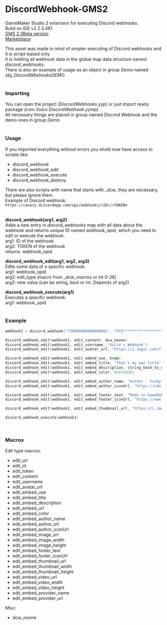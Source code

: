 # DiscordWebhook-GMS2
GameMaker Studio 2 extension for executing Discord webhooks. <br>
Build on IDE v2.2.5.481 <br>
[GMS 2.3Beta version](https://github.com/DmitrijVC/DiscordWebhook-GMS2.3Beta) <br>
[Marketplace](https://marketplace.yoyogames.com/publishers/4536/vulpes_coders)

This asset was made in mind of simpler executing of Discord webhooks and it is script-based only. <br>
It is holding all webhook data in the global map data structure named *discord_webhooks*. <br>
There is also an example of usage as an object in group *Demo* named *obj_DiscordWbehooksDEMO*. <br>
<br>

### Importing
You can open the project *(DiscordWebhooks.yyp)* or just import ready package *(com.Vulco.DiscordWebhook.yymp)*. <br>
All necessary things are placed in group named *Discord Webhook* and the demo ones in group *Demo*. <br>
<br>

### Usage
If you imported everything without errors you shold now have access to scripts like:

  - discord_webhook
  - discord_webhook_edit
  - discord_webhook_execute
  - discord_webhook_destroy
  
There are also scripts with name that starts with *_dcw*, they are necessary, but please ignore them. <br>
Example of Discord webhook: <br>
`https://canary.discordapp.com/api/webhooks/<ID>/<TOKEN>` <br>
<br>

**discord_webhook(arg1, arg2)** <br>
Adds a new entry in *discord_webhooks* map with all data about the webhook and returns unique ID named *webhook_opid*, which you need to edit or execute the webhook. <br>
arg1: ID of the webhook <br> 
arg2: TOKEN of the webhook <br> 
returns: webhook_opid <br>

**discord_webhook_edit(arg1, arg2, arg3)** <br>
Edits some data of a specific webhook. <br>
arg1: webhook_opid <br>
arg2: edit_type (macro from *_dcw_macros* or int 0-26) <br>
arg3: new value (can be string, bool or int. Depends of arg2) <br>

**discord_webhook_execute(arg1)** <br>
Executes a specific webhook. <br>
arg1: webhook_opid <br>
<br>

### Example
```cpp
webhook1 = discord_webhook("730000000000000001", "PYS*************************************************************7QH8")

discord_webhook_edit(webhook1, edit_content, dcw_noone)
discord_webhook_edit(webhook1, edit_username, "Vulco's Webhook")
discord_webhook_edit(webhook1, edit_avatar_url, "https://i.imgur.com/YlKAVA5.png")

discord_webhook_edit(webhook1, edit_embed_use, true)
discord_webhook_edit(webhook1, edit_embed_title, "That's my own title")
discord_webhook_edit(webhook1, edit_embed_description, string_hash_to_newline("And that's a __*description*__#in multiple lines!!"))
discord_webhook_edit(webhook1, edit_embed_color, 0xb52828)

discord_webhook_edit(webhook1, edit_embed_author_name, "Author - FssAy")
discord_webhook_edit(webhook1, edit_embed_author_iconUrl, "https://cdn.discordapp.com/avatars/701563061735129138/8dea766fcfd4cb02809ad59032d4eaa0.png")

discord_webhook_edit(webhook1, edit_embed_footer_text, "Made in GameMaker Studio 2")
discord_webhook_edit(webhook1, edit_embed_footer_iconUrl, "https://www.yoyogames.com/images/gms2_logo_512.png")

discord_webhook_edit(webhook1, edit_embed_thumbnail_url, "https://i.imgur.com/YlKAVA5.png")

discord_webhook_execute(webhook1)
```
<br>

### Macros
Edit type macros:
  - edit_url 
  - edit_id 
  - edit_token 
  - edit_content 
  - edit_username 
  - edit_avatar_url 
  - edit_embed_use 
  - edit_embed_title 
  - edit_embed_description 
  - edit_embed_url 
  - edit_embed_color 
  - edit_embed_author_name 
  - edit_embed_author_url 
  - edit_embed_author_iconUrl 
  - edit_embed_image_url 
  - edit_embed_image_width 
  - edit_embed_image_height 
  - edit_embed_footer_text 
  - edit_embed_footer_iconUrl 
  - edit_embed_thumbnail_url 
  - edit_embed_thumbnail_width 
  - edit_embed_thumbnail_height 
  - edit_embed_video_url 
  - edit_embed_video_width 
  - edit_embed_video_height 
  - edit_embed_provider_name 
  - edit_embed_provider_url 
  
Misc: 
  - dcw_noone



